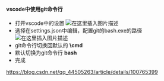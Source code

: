 #### vscode中使用git命令行

-   打开vscode中的设置
    ![在这里插入图片描述](https://img-blog.csdnimg.cn/20190912110144665.png?x-oss-process=image/watermark,type_ZmFuZ3poZW5naGVpdGk,shadow_10,text_aHR0cHM6Ly9ibG9nLmNzZG4ubmV0L3FxXzQ0NTA1MjYz,size_16,color_FFFFFF,t_70)
-   选择在settings.json中编辑，配置git的bash.exe的路径
    ![在这里插入图片描述](https://img-blog.csdnimg.cn/20190912110248270.png?x-oss-process=image/watermark,type_ZmFuZ3poZW5naGVpdGk,shadow_10,text_aHR0cHM6Ly9ibG9nLmNzZG4ubmV0L3FxXzQ0NTA1MjYz,size_16,color_FFFFFF,t_70)
-   git命令行切换回默认的
    **\cmd**
-   默认切换为git命令行
    **bash**
-   完成

https://blog.csdn.net/qq_44505263/article/details/100765399

